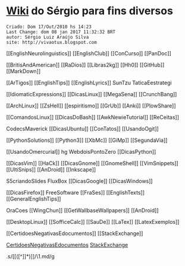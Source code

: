 # [Wiki](Wiki.md) do Sérgio para fins diversos

    Criado: Dom 17/Out/2010 hs 14:23
    Last Change: dom 08 jan 2017 11:32:32 BRT
    autor: Sérgio Luiz Araújo Silva
    site: http://vivaotux.blogspot.com

 [[EnglishNeurolinguistics]] [[EnglishClub]] [[ConCurso]] [[PanDoc]]

 [[BritisAndAmerican]] [[RaDios]]  [[Libras2kg]] [[Hh0]]  [[GitHub]] [[MarkDown]]

 [[ArTigos]] [[EnglishTips]] [[EnglishLyrics]] SunTzu TaticaEestrategi

 [[IdiomaticExpressions]] [[DicasLinux]] [[MegaSena]] [[CrunchBang]]

 [[ArchLinux]]  [[ZsHell]]  [[espiritismo]] [[GrUb]] [[Anki]] [[PlowShare]]

 [[ComandosLinux]] [[DicasDoBash]] [[AwkNewieTutorial]] [[ReCeitas]]

 CodecsMaverick [[DicasUbuntu]] [[ConTatos]] [[UsandoOgit]]

 [[PythonSolutions]]  [[Python3]] [[XbMc]] [[GiMp]] [[SegundaVia]]

 [[UsandoOmercurial]] hg WebdoisPontoZero [[DicasPython]]

 [[DicasVim]] [[HaCk]] [[DicasGnome]] [[GnomeShell]] [[VimSnippets]] [[UltiSnips]] [[AnDroid]] [[Inkscape]]

 S5criandoSlides FluxBox [[DicasGoogle]] [[DicasWindows]]

 [[DicasFirefox]] FreeSoftware [[FraSes]] [[EnglishTexts]] [[GeneralEnglishTips]]

 OraCoes [[WingChun]] [[GetWallbaseWallpapers]] [[AnDroid]]

 [[DesktopLinux]] [[SofficeCalc]] [[SauDe]] [[LaTex]] [[LatexExemplos]]

[[CertidoesNegativasEdocumentos]] [[StackExchange]]

[CertidoesNegativasEdocumentos](CertidoesNegativasEdocumentos.md) [StackExchange](StackExchange.md)

.s/\[\[\([^]]*\)\]\]/\1.md/g
